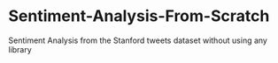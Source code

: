 # Sentiment-Analysis-From-Scratch
Sentiment Analysis from the Stanford tweets dataset without using any library
